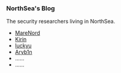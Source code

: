 ### NorthSea's Blog

The security researchers living in NorthSea.

- [MareNord](https://twitter.com/MareNordPwn)
- [Kirin](https://twitter.com/Pwnrin)
- [luckyu](https://twitter.com/uuulucky)
- [Aryb1n](https://twitter.com/aryb1n)
- ......
- ......